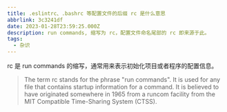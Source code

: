 ```yaml
---
title: .eslintrc、.bashrc 等配置文件的后缀 rc 是什么意思
abbrlink: 3c3241df
date: 2023-01-28T23:59:25.000Z
description: run commands, 缩写为 rc，配置文件命名尾部的 rc 即来源于此。
tags:
  - 杂识
---
```


rc 是 run commands 的缩写，通常用来表示初始化项目或者程序的配置信息。

> The term rc stands for the phrase "run commands". It is used for any file that contains startup information for a command. It is believed to have originated somewhere in 1965 from a runcom facility from the MIT Compatible Time-Sharing System (CTSS).
